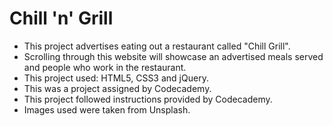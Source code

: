 # Chill 'n' Grill

- This project advertises eating out a restaurant called "Chill Grill".
- Scrolling through this website will showcase an advertised meals served and people who work in the restaurant.
- This project used: HTML5, CSS3 and jQuery.
- This was a project assigned by Codecademy.
- This project followed instructions provided by Codecademy.
- Images used were taken from Unsplash.
